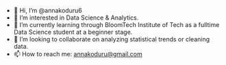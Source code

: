 - 👋 Hi, I’m @annakoduru6
- 👀 I’m interested in Data Science & Analytics.
- 🌱 I’m currently learning through BloomTech Institute of Tech as a fulltime Data Science student at a beginner stage.
- 💞️ I’m looking to collaborate on analyzing statistical trends or cleaning data.
- 📫 How to reach me: annakoduru@gmail.com

<!---
annakoduru6/annakoduru6 is a ✨ special ✨ repository because its `README.md` (this file) appears on your GitHub profile.
You can click the Preview link to take a look at your changes.
--->
